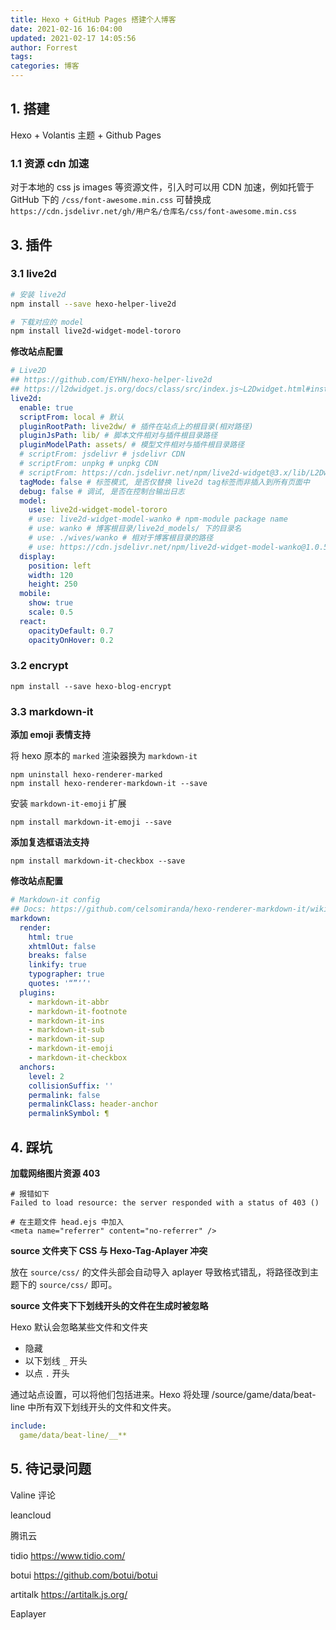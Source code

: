 ```yaml
---
title: Hexo + GitHub Pages 搭建个人博客
date: 2021-02-16 16:04:00
updated: 2021-02-17 14:05:56
author: Forrest
tags:
categories: 博客
---
```


## 1. 搭建

Hexo + Volantis 主题 + Github Pages

### 1.1 资源 cdn 加速

对于本地的 css js images 等资源文件，引入时可以用 CDN 加速，例如托管于 GitHub 下的 `/css/font-awesome.min.css` 可替换成 `https://cdn.jsdelivr.net/gh/用户名/仓库名/css/font-awesome.min.css`

## 3. 插件

### 3.1 live2d

```bash
# 安装 live2d
npm install --save hexo-helper-live2d

# 下载对应的 model
npm install live2d-widget-model-tororo
```

**修改站点配置**

```yml
# Live2D
## https://github.com/EYHN/hexo-helper-live2d
## https://l2dwidget.js.org/docs/class/src/index.js~L2Dwidget.html#instance-method-init
live2d:
  enable: true
  scriptFrom: local # 默认
  pluginRootPath: live2dw/ # 插件在站点上的根目录(相对路径)
  pluginJsPath: lib/ # 脚本文件相对与插件根目录路径
  pluginModelPath: assets/ # 模型文件相对与插件根目录路径
  # scriptFrom: jsdelivr # jsdelivr CDN
  # scriptFrom: unpkg # unpkg CDN
  # scriptFrom: https://cdn.jsdelivr.net/npm/live2d-widget@3.x/lib/L2Dwidget.min.js # 你的自定义 url
  tagMode: false # 标签模式, 是否仅替换 live2d tag标签而非插入到所有页面中
  debug: false # 调试, 是否在控制台输出日志
  model:
    use: live2d-widget-model-tororo
    # use: live2d-widget-model-wanko # npm-module package name
    # use: wanko # 博客根目录/live2d_models/ 下的目录名
    # use: ./wives/wanko # 相对于博客根目录的路径
    # use: https://cdn.jsdelivr.net/npm/live2d-widget-model-wanko@1.0.5/assets/wanko.model.json # 你的自定义 url
  display:
    position: left
    width: 120
    height: 250
  mobile:
    show: true
    scale: 0.5
  react:
    opacityDefault: 0.7
    opacityOnHover: 0.2
```

### 3.2 encrypt

```
npm install --save hexo-blog-encrypt
```

### 3.3 markdown-it


**添加 emoji 表情支持**

将 hexo 原本的 `marked` 渲染器换为 `markdown-it`

```
npm uninstall hexo-renderer-marked
npm install hexo-renderer-markdown-it --save
```

安装 `markdown-it-emoji` 扩展

```
npm install markdown-it-emoji --save
```

**添加复选框语法支持**

```
npm install markdown-it-checkbox --save
```

**修改站点配置**

```yml
# Markdown-it config
## Docs: https://github.com/celsomiranda/hexo-renderer-markdown-it/wiki
markdown:
  render:
    html: true
    xhtmlOut: false
    breaks: false
    linkify: true
    typographer: true
    quotes: '“”‘’'
  plugins:
    - markdown-it-abbr
    - markdown-it-footnote
    - markdown-it-ins
    - markdown-it-sub
    - markdown-it-sup
    - markdown-it-emoji
    - markdown-it-checkbox
  anchors:
    level: 2
    collisionSuffix: ''
    permalink: false
    permalinkClass: header-anchor
    permalinkSymbol: ¶
```

## 4. 踩坑

**加载网络图片资源 403**

```
# 报错如下
Failed to load resource: the server responded with a status of 403 ()

# 在主题文件 head.ejs 中加入
<meta name="referrer" content="no-referrer" />
```

**source 文件夹下 CSS 与 Hexo-Tag-Aplayer 冲突**

放在 `source/css/` 的文件头部会自动导入 aplayer 导致格式错乱，将路径改到主题下的 `source/css/` 即可。

**source 文件夹下下划线开头的文件在生成时被忽略**

Hexo 默认会忽略某些文件和文件夹

- 隐藏
- 以下划线 `_` 开头
- 以点 `.` 开头

通过站点设置，可以将他们包括进来。Hexo 将处理 /source/game/data/beat-line 中所有双下划线开头的文件和文件夹。

```yml
include:
  game/data/beat-line/__**
```

## 5. 待记录问题

Valine 评论

leancloud

腾讯云

tidio https://www.tidio.com/

botui https://github.com/botui/botui

artitalk https://artitalk.js.org/

Eaplayer